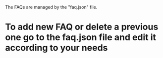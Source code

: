 The FAQs are managed by the "faq.json" file.

# To add new FAQ or delete a previous one go to the faq.json file and edit it according to your needs
